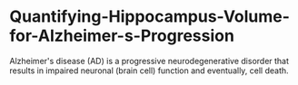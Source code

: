 # Quantifying-Hippocampus-Volume-for-Alzheimer-s-Progression
Alzheimer's disease (AD) is a progressive neurodegenerative disorder that results in impaired neuronal (brain cell) function and eventually, cell death.
